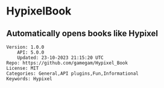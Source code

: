 # HypixelBook
## Automatically opens books like Hypixel
```properties
Version: 1.0.0
    API: 5.0.0
    Updated: 23-10-2023 21:15:20 UTC
Repo: https://github.com/gamegam/Hypixel_Book
License: MIT
Categories: General,API plugins,Fun,Informational
Keywords: Hypixel
```